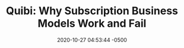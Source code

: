 ---
layout: post
title:  "Quibi: Why Subscription Business Models Work and Fail"
date:   2020-10-27 04:53:44 -0500
categories: jekyll update
---